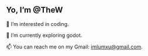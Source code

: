##  Yo, I’m @TheW

👀 I’m interested in coding.

🌱 I’m currently exploring godot.

📫 You can reach me on my Gmail: imlumxu@gmail.com.
